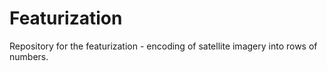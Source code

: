 # Featurization
Repository for the featurization - encoding of satellite imagery into rows of numbers.
